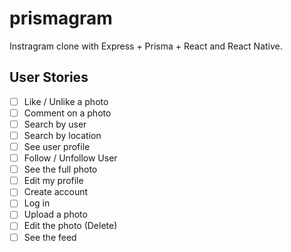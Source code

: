 # prismagram

Instragram clone with Express + Prisma + React and React Native.

## User Stories

 - [ ] Like / Unlike a photo
 - [ ] Comment on a photo
 - [ ] Search by user
 - [ ] Search by location
 - [ ] See user profile
 - [ ] Follow / Unfollow User
 - [ ] See the full photo
 - [ ] Edit my profile
 - [ ] Create account
 - [ ] Log in
 - [ ] Upload a photo
 - [ ] Edit the photo (Delete)
 - [ ] See the feed